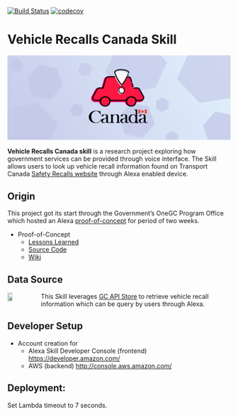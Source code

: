 [![Build Status](https://travis-ci.org/tc-ca/alexa-gc-recalls.svg?branch=master)](https://travis-ci.org/tc-ca/alexa-gc-recalls)
 [![codecov](https://codecov.io/gh/tc-ca/alexa-gc-recalls/branch/master/graph/badge.svg)](https://codecov.io/gh/tc-ca/alexa-gc-recalls/)


#  Vehicle Recalls Canada Skill
![image of skill icon](/images/banner-github-01.png)


**Vehicle Recalls Canada skill** is a research project exploring how government services can be provided through voice interface. 
The Skill allows users to look up vehicle recall information found on Transport Canada [Safety Recalls website](http://wwwapps.tc.gc.ca/Saf-Sec-Sur/7/VRDB-BDRV/search-recherche/menu.aspx?lang=eng) through Alexa enabled device.


## Origin

This project got its start through the Government’s OneGC Program Office which hosted an Alexa [proof-of-concept](https://www.youtube.com/watch?v=jkA7NmMNpl4) for period of two weeks.
* Proof-of-Concept
  * [Lessons Learned](https://wiki.gccollab.ca/Lessons_learned_-_OneGC_Alexa_Proof-of-Concept)
  * [Source Code](https://github.com/canada-ca/alexapoc-vdpalexa)
  * [Wiki ](https://github.com/canada-ca/alexapoc-vdpalexa/wiki)


## Data Source

<img align="left" width="15%" height="15%" src="https://api.canada.ca/sites/api-store-drupal-prod.apps.prod.openshift.ised-isde.canada.ca/files/2019-02/api-logo.png">

This Skill leverages [GC API Store](https://api.canada.ca/en/homepage) to retrieve vehicle recall information which can be query by users through Alexa. 

## Developer Setup
* Account creation for
  * Alexa Skill Developer Console (frontend) https://developer.amazon.com/
  * AWS (backend) http://console.aws.amazon.com/

## Deployment:
Set Lambda timeout to 7 seconds. 
